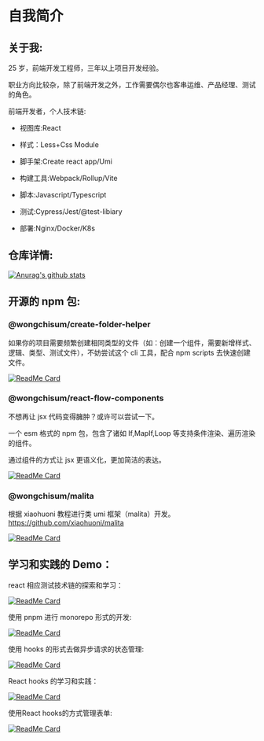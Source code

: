 # 自我简介

## 关于我:

25 岁，前端开发工程师，三年以上项目开发经验。

职业方向比较杂，除了前端开发之外，工作需要偶尔也客串运维、产品经理、测试的角色。

前端开发者，个人技术链:

- 视图库:React

- 样式：Less+Css Module

- 脚手架:Create react app/Umi

- 构建工具:Webpack/Rollup/Vite

- 脚本:Javascript/Typescript

- 测试:Cypress/Jest/@test-libiary

- 部署:Nginx/Docker/K8s

## 仓库详情:

[![Anurag's github stats](https://github-readme-stats.vercel.app/api?username=wongchisum&show_icons=true&theme=radical)](https://github.com/wongchisum/wongchisum)

## 开源的 npm 包:

### @wongchisum/create-folder-helper

如果你的项目需要频繁创建相同类型的文件（如：创建一个组件，需要新增样式、逻辑、类型、测试文件），不妨尝试这个 cli 工具，配合 npm scripts 去快速创建文件。

[![ReadMe Card](https://github-readme-stats.vercel.app/api/pin/?username=wongchisum&repo=create-folder-helper&theme=radical)](https://github.com/wongchisum/create-folder-helper)

### @wongchisum/react-flow-components

不想再让 jsx 代码变得臃肿？或许可以尝试一下。

一个 esm 格式的 npm 包，包含了诸如 If,MapIf,Loop 等支持条件渲染、遍历渲染的组件。

通过组件的方式让 jsx 更语义化，更加简洁的表达。

[![ReadMe Card](https://github-readme-stats.vercel.app/api/pin/?username=wongchisum&repo=react-flow-components&theme=radical)](https://github.com/wongchisum/react-flow-components)

### @wongchisum/malita

根据 xiaohuoni 教程进行类 umi 框架（malita）开发。https://github.com/xiaohuoni/malita

[![ReadMe Card](https://github-readme-stats.vercel.app/api/pin/?username=wongchisum&repo=umi-like-learn-and-pratice&theme=radical)](https://github.com/wongchisum/umi-like-learn-and-pratice)

## 学习和实践的 Demo：

react 相应测试技术链的探索和学习：

[![ReadMe Card](https://github-readme-stats.vercel.app/api/pin/?username=wongchisum&repo=react-test-learn-and-pratice&theme=radical)](https://github.com/wongchisum/react-test-learn-and-pratice)

使用 pnpm 进行 monorepo 形式的开发:

[![ReadMe Card](https://github-readme-stats.vercel.app/api/pin/?username=wongchisum&repo=pnpm-monorepo-learn-and-pratice&theme=radical)](https://github.com/wongchisum/pnpm-monorepo-learn-and-pratice)

使用 hooks 的形式去做异步请求的状态管理:

[![ReadMe Card](https://github-readme-stats.vercel.app/api/pin/?username=wongchisum&repo=react-request-hook&theme=radical)](https://github.com/wongchisum/react-request-hook)

React hooks 的学习和实践：

[![ReadMe Card](https://github-readme-stats.vercel.app/api/pin/?username=wongchisum&repo=react-hooks-learn-and-pratice&theme=radical)](https://github.com/wongchisum/react-hooks-learn-and-pratice)


使用React hooks的方式管理表单:

[![ReadMe Card](https://github-readme-stats.vercel.app/api/pin/?username=wongchisum&repo=react-form-hooks&theme=radical)](https://github.com/wongchisum/react-form-hooks)
